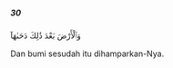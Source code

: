 ##### 30

<span class="ayah">وَٱلْأَرْضَ بَعْدَ ذَٰلِكَ دَحَىٰهَآ</span>

<span class="ayah_translation">Dan bumi sesudah itu dihamparkan-Nya.</span>
